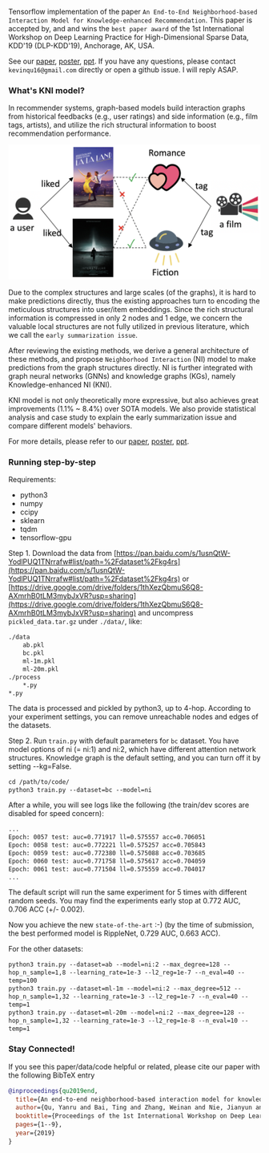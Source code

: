 Tensorflow implementation of the paper ``An End-to-End Neighborhood-based Interaction Model for Knowledge-enhanced Recommendation``.
This paper is accepted by, and and wins the ``best paper award`` of the 1st International Workshop on Deep Learning Practice for High-Dimensional Sparse Data, KDD'19 (DLP-KDD'19), Anchorage, AK, USA.

See our [paper](https://arxiv.org/abs/1908.04032), [poster](./material/kni_poster.pdf), [ppt](./material/kni_presentation.pdf).
If you have any questions, please contact ``kevinqu16@gmail.com`` directly or open a github issue.
I will reply ASAP.

### What's KNI model?

In recommender systems, graph-based models build interaction graphs from historical feedbacks (e.g., user ratings) and side information (e.g., film tags, artists), 
and utilize the rich structural information to boost recommendation performance.

![graph-methods](./material/graph-methods.png)

Due to the complex structures and large scales (of the graphs), it is hard to make predictions directly, 
thus the existing approaches turn to encoding the meticulous structures into user/item embeddings.
Since the rich structural information is compressed in only 2 nodes and 1 edge, 
we concern the valuable local structures are not fully utilized in previous literature,
which we call the ``early summarization issue``.

After reviewing the existing methods, we derive a general architecture of these methods, 
and propose ``Neighborhood Interaction`` (NI) model to make predictions from the graph structures directly.
NI is further integrated with graph neural networks (GNNs) and knowledge graphs (KGs), namely Knowledge-enhanced NI (KNI).

KNI model is not only theoretically more expressive, but also achieves great improvements (1.1% ~ 8.4%) over SOTA models.
We also provide statistical analysis and case study to explain the early summarization issue and compare different models' behaviors.

For more details, please refer to our [paper](https://arxiv.org/abs/1908.04032), [poster](./material/kni_poster.pdf), [ppt](./material/kni_presentation.pdf).

### Running step-by-step

Requirements:
- python3
- numpy
- ccipy
- sklearn
- tqdm
- tensorflow-gpu

Step 1. Download the data from [https://pan.baidu.com/s/1usnQtW-YodlPUQ1TNrrafw#list/path=%2Fdataset%2Fkg4rs](https://pan.baidu.com/s/1usnQtW-YodlPUQ1TNrrafw#list/path=%2Fdataset%2Fkg4rs) or [https://drive.google.com/drive/folders/1thXezQbmuS6Q8-AXmrhB0tLM3mybJxVR?usp=sharing](https://drive.google.com/drive/folders/1thXezQbmuS6Q8-AXmrhB0tLM3mybJxVR?usp=sharing) and uncompress ``pickled_data.tar.gz`` under ``./data/``, like:


    ./data
        ab.pkl
        bc.pkl
        ml-1m.pkl
        ml-20m.pkl
    ./process
        *.py
    *.py

The data is processed and pickled by python3, up to 4-hop. 
According to your experiment settings, you can remove unreachable nodes and edges of the datasets.

Step 2. Run ``train.py`` with default parameters for ``bc`` dataset.
You have model options of ni (= ni:1) and ni:2, which have different attention network structures.
Knowledge graph is the default setting, and you can turn off it by setting --kg=False.

    cd /path/to/code/
    python3 train.py --dataset=bc --model=ni

After a while, you will see logs like the following (the train/dev scores are disabled for speed concern):

    ...
    Epoch: 0057 test: auc=0.771917 ll=0.575557 acc=0.706051
    Epoch: 0058 test: auc=0.772221 ll=0.575257 acc=0.705843
    Epoch: 0059 test: auc=0.772380 ll=0.575088 acc=0.703685
    Epoch: 0060 test: auc=0.771758 ll=0.575617 acc=0.704059
    Epoch: 0061 test: auc=0.771504 ll=0.575559 acc=0.704017
    ...

The default script will run the same experiment for 5 times with different random seeds. 
You may find the experiments early stop at 0.772 AUC, 0.706 ACC (+/- 0.002).

Now you achieve the new ``state-of-the-art`` :-) (by the time of submission, the best performed model is RippleNet, 0.729 AUC, 0.663 ACC).

For the other datasets:

    python3 train.py --dataset=ab --model=ni:2 --max_degree=128 --hop_n_sample=1,8 --learning_rate=1e-3 --l2_reg=1e-7 --n_eval=40 --temp=100
    python3 train.py --dataset=ml-1m --model=ni:2 --max_degree=512 --hop_n_sample=1,32 --learning_rate=1e-3 --l2_reg=1e-7 --n_eval=40 --temp=1
    python3 train.py --dataset=ml-20m --model=ni:2 --max_degree=128 --hop_n_sample=1,32 --learning_rate=1e-3 --l2_reg=1e-8 --n_eval=10 --temp=1

### Stay Connected!

If you see this paper/data/code helpful or related, please cite our paper with the following BibTeX entry

```bibtex
@inproceedings{qu2019end,
  title={An end-to-end neighborhood-based interaction model for knowledge-enhanced recommendation},
  author={Qu, Yanru and Bai, Ting and Zhang, Weinan and Nie, Jianyun and Tang, Jian},
  booktitle={Proceedings of the 1st International Workshop on Deep Learning Practice for High-Dimensional Sparse Data},
  pages={1--9},
  year={2019}
}
```
